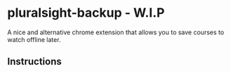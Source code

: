 # pluralsight-backup  - W.I.P

A nice and alternative chrome extension that allows you to save courses to watch offline later.

## Instructions
